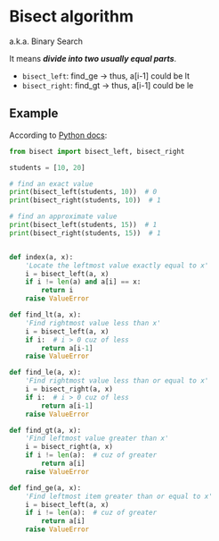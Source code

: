 # Bisect algorithm

a.k.a. Binary Search

It means ***divide into two usually equal parts***.

- `bisect_left`: find\_ge -> thus, a[i-1] could be lt
- `bisect_right`: find\_gt -> thus, a[i-1] could be le


## Example

According to [Python docs](https://docs.python.org/3/library/bisect.html):

```python
from bisect import bisect_left, bisect_right

students = [10, 20]

# find an exact value
print(bisect_left(students, 10))  # 0
print(bisect_right(students, 10))  # 1

# find an approximate value
print(bisect_left(students, 15))  # 1
print(bisect_right(students, 15))  # 1


def index(a, x):
    'Locate the leftmost value exactly equal to x'
    i = bisect_left(a, x)
    if i != len(a) and a[i] == x:
        return i
    raise ValueError

def find_lt(a, x):
    'Find rightmost value less than x'
    i = bisect_left(a, x)
    if i:  # i > 0 cuz of less
        return a[i-1]
    raise ValueError

def find_le(a, x):
    'Find rightmost value less than or equal to x'
    i = bisect_right(a, x)
    if i:  # i > 0 cuz of less
        return a[i-1]
    raise ValueError

def find_gt(a, x):
    'Find leftmost value greater than x'
    i = bisect_right(a, x)
    if i != len(a):  # cuz of greater
        return a[i]
    raise ValueError

def find_ge(a, x):
    'Find leftmost item greater than or equal to x'
    i = bisect_left(a, x)
    if i != len(a):  # cuz of greater
        return a[i]
    raise ValueError

```


